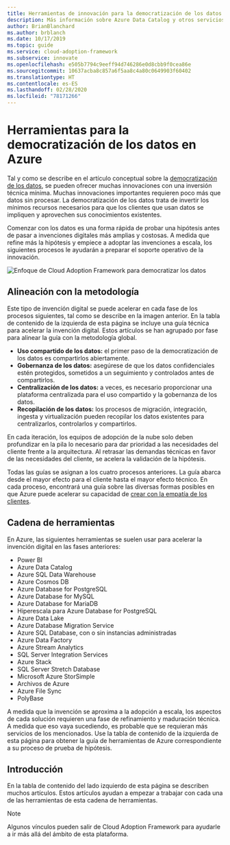 ```yaml
---
title: Herramientas de innovación para la democratización de los datos
description: Más información sobre Azure Data Catalog y otros servicios que pueden ayudarle a probar rápidamente una hipótesis antes de pasar a invenciones digitales más amplias y costosas.
author: BrianBlanchard
ms.author: brblanch
ms.date: 10/17/2019
ms.topic: guide
ms.service: cloud-adoption-framework
ms.subservice: innovate
ms.openlocfilehash: e505b7794c9eeff94d746286e0d8cbb9f0cea86e
ms.sourcegitcommit: 10637acba8c857a6f5aa8c4a80c0649903f60402
ms.translationtype: HT
ms.contentlocale: es-ES
ms.lasthandoff: 02/28/2020
ms.locfileid: "78171266"
---
```

# <a name="tools-to-democratize-data-in-azure"></a>Herramientas para la democratización de los datos en Azure

Tal y como se describe en el artículo conceptual sobre la [democratización de los datos](../considerations/data.md), se pueden ofrecer muchas innovaciones con una inversión técnica mínima. Muchas innovaciones importantes requieren poco más que datos sin procesar. La democratización de los datos trata de invertir los mínimos recursos necesarios para que los clientes que usan datos se impliquen y aprovechen sus conocimientos existentes.

Comenzar con los datos es una forma rápida de probar una hipótesis antes de pasar a invenciones digitales más amplias y costosas. A medida que refine más la hipótesis y empiece a adoptar las invenciones a escala, los siguientes procesos le ayudarán a preparar el soporte operativo de la innovación.

![Enfoque de Cloud Adoption Framework para democratizar los datos](../../_images/innovate/democratize-data.png)

## <a name="alignment-to-the-methodology"></a>Alineación con la metodología

Este tipo de invención digital se puede acelerar en cada fase de los procesos siguientes, tal como se describe en la imagen anterior. En la tabla de contenido de la izquierda de esta página se incluye una guía técnica para acelerar la invención digital. Estos artículos se han agrupado por fase para alinear la guía con la metodología global.

- **Uso compartido de los datos:** el primer paso de la democratización de los datos es compartirlos abiertamente.
- **Gobernanza de los datos:** asegúrese de que los datos confidenciales estén protegidos, sometidos a un seguimiento y controlados antes de compartirlos.
- **Centralización de los datos:** a veces, es necesario proporcionar una plataforma centralizada para el uso compartido y la gobernanza de los datos.
- **Recopilación de los datos:** los procesos de migración, integración, ingesta y virtualización pueden recopilar los datos existentes para centralizarlos, controlarlos y compartirlos.

En cada iteración, los equipos de adopción de la nube solo deben profundizar en la pila lo necesario para dar prioridad a las necesidades del cliente frente a la arquitectura. Al retrasar las demandas técnicas en favor de las necesidades del cliente, se acelera la validación de la hipótesis.

Todas las guías se asignan a los cuatro procesos anteriores. La guía abarca desde el mayor efecto para el cliente hasta el mayor efecto técnico. En cada proceso, encontrará una guía sobre las diversas formas posibles en que Azure puede acelerar su capacidad de [crear con la empatía de los clientes](../considerations/build.md).

## <a name="toolchain"></a>Cadena de herramientas

En Azure, las siguientes herramientas se suelen usar para acelerar la invención digital en las fases anteriores:

- Power BI
- Azure Data Catalog
- Azure SQL Data Warehouse
- Azure Cosmos DB
- Azure Database for PostgreSQL
- Azure Database for MySQL
- Azure Database for MariaDB
- Hiperescala para Azure Database for PostgreSQL
- Azure Data Lake
- Azure Database Migration Service
- Azure SQL Database, con o sin instancias administradas
- Azure Data Factory
- Azure Stream Analytics
- SQL Server Integration Services
- Azure Stack
- SQL Server Stretch Database
- Microsoft Azure StorSimple
- Archivos de Azure
- Azure File Sync
- PolyBase

A medida que la invención se aproxima a la adopción a escala, los aspectos de cada solución requieren una fase de refinamiento y maduración técnica. A medida que eso vaya sucediendo, es probable que se requieran más servicios de los mencionados. Use la tabla de contenido de la izquierda de esta página para obtener la guía de herramientas de Azure correspondiente a su proceso de prueba de hipótesis.

## <a name="get-started"></a>Introducción

En la tabla de contenido del lado izquierdo de esta página se describen muchos artículos. Estos artículos ayudan a empezar a trabajar con cada una de las herramientas de esta cadena de herramientas.

> [!NOTE]
> Algunos vínculos pueden salir de Cloud Adoption Framework para ayudarle a ir más allá del ámbito de esta plataforma.
